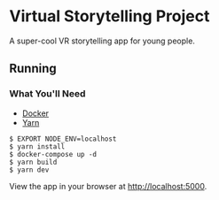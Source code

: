 # Virtual Storytelling Project

A super-cool VR storytelling app for young people.

## Running

### What You'll Need

- [Docker](https://www.docker.com/get-started)
- [Yarn](https://yarnpkg.com/getting-started)

```
$ EXPORT NODE_ENV=localhost
$ yarn install
$ docker-compose up -d
$ yarn build
$ yarn dev
```

View the app in your browser at [http://localhost:5000](http://localhost:5000).
